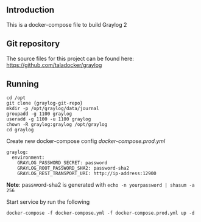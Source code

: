 ## Introduction
This is a docker-compose file to build Graylog 2

## Git repository
The source files for this project can be found here: https://github.com/taladocker/graylog

## Running

```
cd /opt
git clone {graylog-git-repo}
mkdir -p /opt/graylog/data/journal
groupadd -g 1100 graylog
useradd -g 1100 -u 1100 graylog
chown -R graylog:graylog /opt/graylog
cd graylog
```

Create new docker-compose config *docker-compose.prod.yml*

```
graylog:
  environment:
    GRAYLOG_PASSWORD_SECRET: password
    GRAYLOG_ROOT_PASSWORD_SHA2: password-sha2
    GRAYLOG_REST_TRANSPORT_URI: http://ip-address:12900
```

**Note**: password-sha2 is generated with `echo -n yourpassword | shasum -a 256`

Start service by run the following

```
docker-compose -f docker-compose.yml -f docker-compose.prod.yml up -d
```